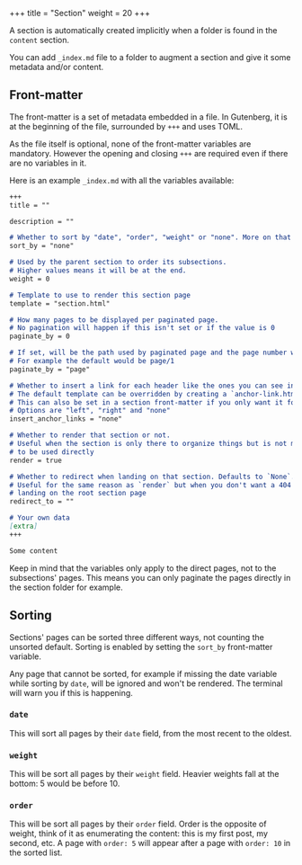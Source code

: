 +++
title = "Section"
weight = 20
+++

A section is automatically created implicitly when a folder is found 
in the `content` section.

You can add `_index.md` file to a folder to augment a section and give it
some metadata and/or content.

## Front-matter

The front-matter is a set of metadata embedded in a file. In Gutenberg,
it is at the beginning of the file, surrounded by `+++` and uses TOML.

As the file itself is optional, none of the front-matter variables are
mandatory. However the opening and closing `+++` are required even if there are
no variables in it.

Here is an example `_index.md` with all the variables available:


```md
+++
title = ""

description = ""

# Whether to sort by "date", "order", "weight" or "none". More on that below
sort_by = "none"

# Used by the parent section to order its subsections.
# Higher values means it will be at the end.
weight = 0

# Template to use to render this section page
template = "section.html"

# How many pages to be displayed per paginated page. 
# No pagination will happen if this isn't set or if the value is 0
paginate_by = 0

# If set, will be the path used by paginated page and the page number will be appended after it. 
# For example the default would be page/1
paginate_by = "page"

# Whether to insert a link for each header like the ones you can see in this site if you hover one
# The default template can be overridden by creating a `anchor-link.html` in the `templates` directory
# This can also be set in a section front-matter if you only want it for
# Options are "left", "right" and "none"
insert_anchor_links = "none"

# Whether to render that section or not. 
# Useful when the section is only there to organize things but is not meant
# to be used directly
render = true

# Whether to redirect when landing on that section. Defaults to `None`.
# Useful for the same reason as `render` but when you don't want a 404 when
# landing on the root section page
redirect_to = ""

# Your own data
[extra]
+++

Some content
```

Keep in mind that the variables only apply to the direct pages, not to the subsections' pages. This means
you can only paginate the pages directly in the section folder for example.

## Sorting
Sections' pages can be sorted three different ways, not counting the unsorted default.
Sorting is enabled by setting the `sort_by` front-matter variable.

Any page that cannot be sorted, for example if missing the date variable while sorting by `date`, will be ignored and
won't be rendered. The terminal will warn you if this is happening.

### `date`
This will sort all pages by their `date` field, from the most recent to the oldest.

### `weight`
This will be sort all pages by their `weight` field. Heavier weights fall at the bottom: 5 would be before 10.

### `order`
This will be sort all pages by their `order` field. Order is the opposite of weight, think of it as enumerating 
the content: this is my first post, my second, etc. A page with `order: 5` will appear after a page with `order: 10` in the sorted list.
